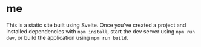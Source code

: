 # me

This is a static site built using Svelte. Once you've created a project and installed dependencies with `npm install`, start the dev server using `npm run dev`, or build the application using `npm run build`.